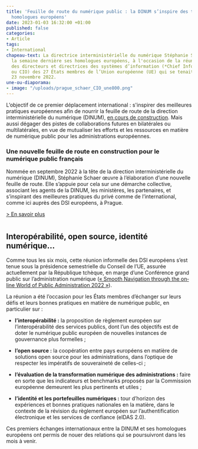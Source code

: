 ```yaml
---
title: 'Feuille de route du numérique public : la DINUM s’inspire des travaux de ses
  homologues européens'
date: 2023-01-03 16:32:00 +01:00
published: false
categories:
- Article
tags:
- International
chapeau-text: La directrice interministérielle du numérique Stéphanie Schaer a rencontré
  la semaine dernière ses homologues européens, à l'occasion de la réunion informelle
  des directeurs et directrices des systèmes d’information (*Chief Information Officers*
  ou CIO) des 27 États membres de l’Union européenne (UE) qui se tenait à Prague mercredi
  23 novembre 2022.
une-ou-diaporama:
- image: "/uploads/prague_schaer_CIO_une800.png"
---
```


L’objectif de ce premier déplacement international : s'inspirer des meilleures pratiques européennes afin de nourrir la feuille de route de la direction interministérielle du numérique (DINUM), [en cours de construction](/actualites/numerique-ecoresponsable-administrations-referentiel-general-ecoconception/). Mais aussi dégager des pistes de collaborations futures en bilatérales ou multilatérales, en vue de mutualiser les efforts et les ressources en matière de numérique public pour les administrations européennes.

<div class="encadre noir" style="margin-bottom:40px"><h3>Une nouvelle feuille de route en construction pour le numérique public français</h3><p>Nommée en septembre 2022 à la tête de la direction interministérielle du numérique (DINUM), Stéphanie Schaer œuvre à l’élaboration d’une nouvelle feuille de route. Elle s’appuie pour cela sur une démarche collective, associant les agents de la DINUM, les ministères, les partenaires, et s’inspirant des meilleures pratiques du privé comme de l’international, comme ici auprès des DSI européens, à Prague.</p>
<p><a href="https://france-relance.transformation.gouv.fr/" title="En savoir plus - Lien externe">> En savoir plus</a></p></div>

## Interopérabilité, open source, identité numérique…

Comme tous les six mois, cette réunion informelle des DSI européens s’est tenue sous la présidence semestrielle du Conseil de l’UE, assurée actuellement par la République tchèque, en marge d’une Conférence grand public sur l’administration numérique (<span lang="en"><a href="https://snsu.cz/en/" title="« Smooth Navigation through the online World of Public Administration 2022 » - Lien externe">« Smooth Navigation through the online World of Public Administration 2022 »</a></span>).

La réunion a été l’occasion pour les États membres d’échanger sur leurs défis et leurs bonnes pratiques en matière de numérique public, en particulier sur :

* **l’interopérabilité :** la proposition de règlement européen sur l’interopérabilité des services publics, dont l’un des objectifs est de doter le numérique public européen de nouvelles instances de gouvernance plus formelles ;

* **l’open source :** la coopération entre pays européens en matière de solutions open source pour les administrations, dans l’optique de respecter les impératifs de souveraineté de celles-ci ;

* **l’évaluation de la transformation numérique des administrations :** faire en sorte que les indicateurs et benchmarks proposés par la Commission européenne demeurent les plus pertinents et utiles ;

* **l’identité et les portefeuilles numériques :** tour d’horizon des expériences et bonnes pratiques nationales en la matière, dans le contexte de la révision du règlement européen sur l’authentification électronique et les services de confiance (eIDAS 2.0).

Ces premiers échanges internationaux entre la DINUM et ses homologues européens ont permis de nouer des relations qui se poursuivront dans les mois à venir.